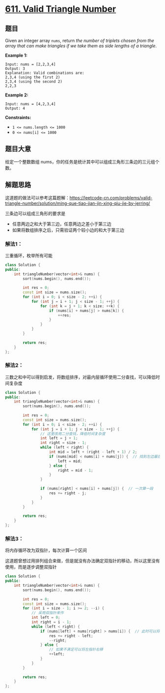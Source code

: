 # [611. Valid Triangle Number](https://leetcode.com/problems/valid-triangle-number/)

## 题目

Given an integer array `nums`, return *the number of triplets chosen from the array that can make triangles if we take them as side lengths of a triangle*.

 

**Example 1:**

```
Input: nums = [2,2,3,4]
Output: 3
Explanation: Valid combinations are: 
2,3,4 (using the first 2)
2,3,4 (using the second 2)
2,2,3
```

**Example 2:**

```
Input: nums = [4,2,3,4]
Output: 4
```

 

**Constraints:**

- `1 <= nums.length <= 1000`
- `0 <= nums[i] <= 1000`

## 题目大意

给定一个整数数组 nums，你的任务是统计其中可以组成三角形三条边的三元组个数。

## 解题思路

这道题的做法可以参考这篇题解：https://leetcode-cn.com/problems/valid-triangle-number/solution/ming-que-tiao-jian-jin-xing-qiu-jie-by-jerring/

三条边可以组成三角形的要求是

* 任意两边之和大于第三边，任意两边之差小于第三边
* 如果将数组排序之后，只需验证两个较小边的和大于第三边

### 解法1：

三重循环，枚举所有可能

```c++
class Solution {
public:
    int triangleNumber(vector<int>& nums) {
        sort(nums.begin(), nums.end());
        
        int res = 0;
        const int size = nums.size();
        for (int i = 0; i < size - 2; ++i) {
            for (int j = i + 1; j < size - 1; ++j) {
                for (int k = j + 1; k < size; ++k) {
                    if (nums[i] + nums[j] > nums[k]) {
                        ++res;
                    }
                }
            }
        }
        
        return res;
    }
};
```

### 解法2：

三数之和中可以得到启发，将数组排序，对最内层循环使用二分查找，可以降低时间复杂度

````c++
class Solution {
public:
    int triangleNumber(vector<int>& nums) {
        sort(nums.begin(), nums.end());
        
        int res = 0;
        const int size = nums.size();
        for (int i = 0; i < size - 2; ++i) {
            for (int j = i + 1; j < size - 1; ++j) {
                // 这里改用二分查找，降低时间复杂度
                int left = j + 1;
                int right = size - 1;
                while (left < right) {
                    int mid = left + (right - left + 1) / 2;
                    if (nums[mid] < nums[i] + nums[j]) {  // 找到左边最后一个满足要求的
                        left = mid;
                    } else {
                        right = mid - 1;
                    }
                }
                
                if (nums[right] < nums[i] + nums[j]) {  // 一次算一段
                    res += right - j;
                }
            }
        }
        
        return res;
    }
};
````

### 解法3：

将内存循环改为双指针，每次计算一个区间

这道题曾想过用排列组合来做，但是就没有办法确定双指针的移动，所以这里没有使用，而是逐步调整双指针

````c++
class Solution {
public:
    int triangleNumber(vector<int>& nums) {
        sort(nums.begin(), nums.end());
        
        int res = 0;
        const int size = nums.size();
        for (int i = size - 1; i >= 2; --i) {
            // 采用双指针来作
            int left = 0;
            int right = i - 1;
            while (left < right) {
                if (nums[left] + nums[right] > nums[i]) {  // 此时可以将右指针左移
                    res += right - left;
                    --right;
                } else {
                    // 如果不满足可以将左指针右移
                    ++left;
                }
            }
        }
        
        return res;
    }
};
````

